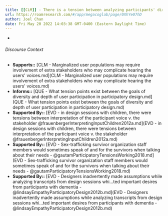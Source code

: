```yaml
---
title: [[CLM]] - There is a tension between analyzing participants' direct inputs, and respecting their actual insights (vs. designers' interpretation) that is intensified when working with design partners who struggle to contribute more directly to design artifacts
url: https://roamresearch.com/#/app/megacoglab/page/0XhYe07hD
author: Joel Chan
date: Fri May 20 2022 14:03:38 GMT-0400 (Eastern Daylight Time)
---
```


- 

###### Discourse Context

- **Supports::** [CLM - Marginalized user populations may require involvement of extra stakeholders who may complicate hearing the users' voices.md](CLM - Marginalized user populations may require involvement of extra stakeholders who may complicate hearing the users' voices.md)
- **Informs::** [QUE - What tension points exist between the goals of diversity and depth of user participation in participatory design.md](QUE - What tension points exist between the goals of diversity and depth of user participation in participatory design.md)
- **Supported By::** [EVD - in design sessions with children, there were tensions between interpretation of the participant voice v. the stakeholder @frauenbergerInterpretingInputChildren2012a.md](EVD - in design sessions with children, there were tensions between interpretation of the participant voice v. the stakeholder @frauenbergerInterpretingInputChildren2012a.md)
- **Supported By::** [EVD - Sex-trafficking survivor organization staff members would sometimes speak of and for the survivors when talking about their needs - @gautamParticipatoryTensionsWorking2018.md](EVD - Sex-trafficking survivor organization staff members would sometimes speak of and for the survivors when talking about their needs - @gautamParticipatoryTensionsWorking2018.md)
- **Supported By::** [EVD - Designers inadvertently made assumptions while analyzing transcripts from design sessions whi...ted important desires from participants with dementia - @lindsayEmpathyParticipatoryDesign2012b.md](EVD - Designers inadvertently made assumptions while analyzing transcripts from design sessions whi...ted important desires from participants with dementia - @lindsayEmpathyParticipatoryDesign2012b.md)

